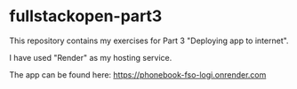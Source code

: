 # fullstackopen-part3
This repository contains my exercises for Part 3 "Deploying app to internet". 

I have used "Render" as my hosting service. 

The app can be found here: https://phonebook-fso-logi.onrender.com
